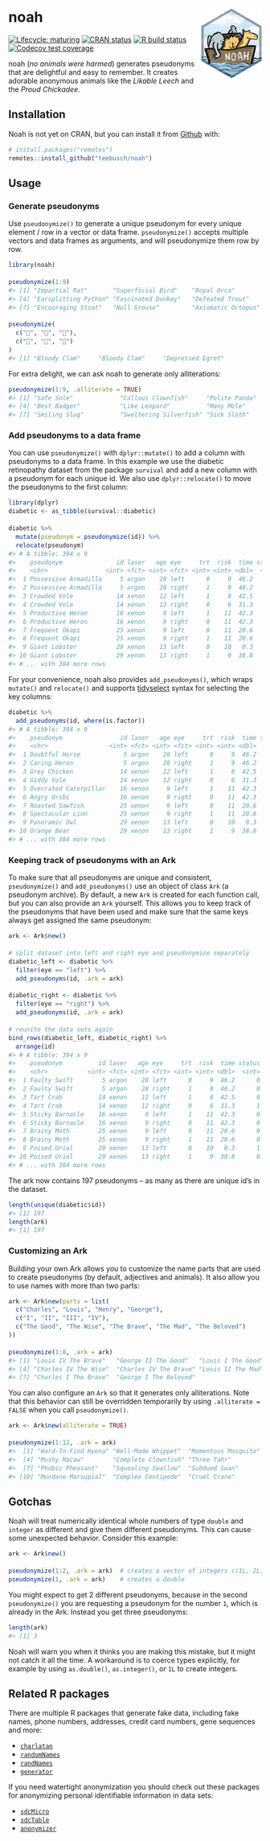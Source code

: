 
<!-- README.md is generated from README.Rmd. Please edit that file -->

# noah <img src="man/figures/logo.png" align="right" height="139"/>

<!-- badges: start -->

[![Lifecycle:
maturing](https://img.shields.io/badge/lifecycle-maturing-blue.svg)](https://www.tidyverse.org/lifecycle/#maturing)
[![CRAN
status](https://www.r-pkg.org/badges/version/noah)](https://CRAN.R-project.org/package=noah)
[![R build
status](https://github.com/Teebusch/noah/workflows/R-CMD-check/badge.svg)](https://github.com/Teebusch/noah/actions)
[![Codecov test
coverage](https://codecov.io/gh/Teebusch/noah/branch/master/graph/badge.svg)](https://codecov.io/gh/Teebusch/noah?branch=master)

<!-- badges: end -->

noah (*no animals were harmed*) generates pseudonyms that are delightful
and easy to remember. It creates adorable anonymous animals like the
*Likable Leech* and the *Proud Chickadee*.

## Installation

Noah is not yet on CRAN, but you can install it from
[Github](https://github.com/teebusch/noah) with:

``` r
# install.packages("remotes")
remotes::install_github("teebusch/noah")
```

## Usage

### Generate pseudonyms

Use `pseudonymize()` to generate a unique pseudonym for every unique
element / row in a vector or data frame. `pseudonymize()` accepts
multiple vectors and data frames as arguments, and will pseudonymize
them row by row.

``` r
library(noah)

pseudonymize(1:9)
#> [1] "Impartial Rat"       "Superficial Bird"    "Royal Orca"         
#> [4] "Earsplitting Python" "Fascinated Donkey"   "Defeated Trout"     
#> [7] "Encouraging Stoat"   "Null Grouse"         "Axiomatic Octopus"

pseudonymize(
  c("🐰", "🐰", "🐰"), 
  c("🥕", "🥕", "🍰")
)
#> [1] "Bloody Clam"     "Bloody Clam"     "Depressed Egret"
```

For extra delight, we can ask noah to generate only alliterations:

``` r
pseudonymize(1:9, .alliterate = TRUE)
#> [1] "Safe Sole"             "Callous Clownfish"     "Polite Panda"         
#> [4] "Best Badger"           "Like Leopard"          "Many Mole"            
#> [7] "Smiling Slug"          "Sweltering Silverfish" "Sick Sloth"
```

### Add pseudonyms to a data frame

You can use `pseudonymize()` with `dplyr::mutate()` to add a column with
pseudonyms to a data frame. In this example we use the diabetic
retinopathy dataset from the package `survival` and add a new column
with a pseudonym for each unique id. We also use `dplyr::relocate()` to
move the pseudonyms to the first column:

``` r
library(dplyr)
diabetic <- as_tibble(survival::diabetic)

diabetic %>% 
  mutate(pseudonym = pseudonymize(id)) %>% 
  relocate(pseudonym)
#> # A tibble: 394 x 9
#>    pseudonym               id laser   age eye     trt  risk  time status
#>    <chr>                <int> <fct> <int> <fct> <int> <int> <dbl>  <int>
#>  1 Possessive Armadillo     5 argon    28 left      0     9  46.2      0
#>  2 Possessive Armadillo     5 argon    28 right     1     9  46.2      0
#>  3 Crowded Vole            14 xenon    12 left      1     8  42.5      0
#>  4 Crowded Vole            14 xenon    12 right     0     6  31.3      1
#>  5 Productive Heron        16 xenon     9 left      1    11  42.3      0
#>  6 Productive Heron        16 xenon     9 right     0    11  42.3      0
#>  7 Frequent Okapi          25 xenon     9 left      0    11  20.6      0
#>  8 Frequent Okapi          25 xenon     9 right     1    11  20.6      0
#>  9 Giant Lobster           29 xenon    13 left      0    10   0.3      1
#> 10 Giant Lobster           29 xenon    13 right     1     9  38.8      0
#> # ... with 384 more rows
```

For your convenience, noah also provides `add_pseudonyms()`, which wraps
`mutate()` and `relocate()` and supports
[tidyselect](https://tidyselect.r-lib.org/reference/language.html)
syntax for selecting the key columns:

``` r
diabetic %>% 
  add_pseudonyms(id, where(is.factor))
#> # A tibble: 394 x 9
#>    pseudonym                id laser   age eye     trt  risk  time status
#>    <chr>                 <int> <fct> <int> <fct> <int> <int> <dbl>  <int>
#>  1 Doubtful Horse            5 argon    28 left      0     9  46.2      0
#>  2 Caring Heron              5 argon    28 right     1     9  46.2      0
#>  3 Grey Chicken             14 xenon    12 left      1     8  42.5      0
#>  4 Giddy Vole               14 xenon    12 right     0     6  31.3      1
#>  5 Overrated Caterpillar    16 xenon     9 left      1    11  42.3      0
#>  6 Angry Oribi              16 xenon     9 right     0    11  42.3      0
#>  7 Roasted Sawfish          25 xenon     9 left      0    11  20.6      0
#>  8 Spectacular Lion         25 xenon     9 right     1    11  20.6      0
#>  9 Panoramic Owl            29 xenon    13 left      0    10   0.3      1
#> 10 Orange Bear              29 xenon    13 right     1     9  38.8      0
#> # ... with 384 more rows
```

### Keeping track of pseudonyms with an Ark

To make sure that all pseudonyms are unique and consistent,
`pseudonymize()` and `add_pseudonyms()` use an object of class `Ark` (a
pseudonym archive). By default, a new `Ark` is created for each function
call, but you can also provide an `Ark` yourself. This allows you to
keep track of the pseudonyms that have been used and make sure that the
same keys always get assigned the same pseudonym:

``` r
ark <- Ark$new()

# split dataset into left and right eye and pseudonymize separately
diabetic_left <- diabetic %>% 
  filter(eye == "left") %>% 
  add_pseudonyms(id, .ark = ark)

diabetic_right <- diabetic %>% 
  filter(eye == "right") %>% 
  add_pseudonyms(id, .ark = ark)

# reunite the data sets again
bind_rows(diabetic_left, diabetic_right) %>% 
  arrange(id)
#> # A tibble: 394 x 9
#>    pseudonym          id laser   age eye     trt  risk  time status
#>    <chr>           <int> <fct> <int> <fct> <int> <int> <dbl>  <int>
#>  1 Faulty Swift        5 argon    28 left      0     9  46.2      0
#>  2 Faulty Swift        5 argon    28 right     1     9  46.2      0
#>  3 Tart Crab          14 xenon    12 left      1     8  42.5      0
#>  4 Tart Crab          14 xenon    12 right     0     6  31.3      1
#>  5 Sticky Barnacle    16 xenon     9 left      1    11  42.3      0
#>  6 Sticky Barnacle    16 xenon     9 right     0    11  42.3      0
#>  7 Brainy Moth        25 xenon     9 left      0    11  20.6      0
#>  8 Brainy Moth        25 xenon     9 right     1    11  20.6      0
#>  9 Poised Urial       29 xenon    13 left      0    10   0.3      1
#> 10 Poised Urial       29 xenon    13 right     1     9  38.8      0
#> # ... with 384 more rows
```

The ark now contains 197 pseudonyms – as many as there are unique id’s
in the dataset.

``` r
length(unique(diabetic$id))
#> [1] 197
length(ark)
#> [1] 197
```

### Customizing an Ark

Building your own Ark allows you to customize the name parts that are
used to create pseudonyms (by default, adjectives and animals). It also
allow you to use names with more than two parts:

``` r
ark <- Ark$new(parts = list(
  c("Charles", "Louis", "Henry", "George"),
  c("I", "II", "III", "IV"),
  c("The Good", "The Wise", "The Brave", "The Mad", "The Beloved")
))

pseudonymize(1:8, .ark = ark)
#> [1] "Louis IV The Brave"   "George II The Good"   "Louis I The Good"    
#> [4] "Charles IV The Wise"  "Charles IV The Brave" "Louis II The Mad"    
#> [7] "Charles I The Brave"  "George I The Beloved"
```

You can also configure an `Ark` so that it generates only alliterations.
Note that this behavior can still be overridden temporarily by using
`.alliterate = FALSE` when you call `pseudonymize()`.

``` r
ark <- Ark$new(alliterate = TRUE)

pseudonymize(1:12, .ark = ark)
#>  [1] "Hard-To-Find Hyena" "Well-Made Whippet"  "Momentous Mosquito"
#>  [4] "Mushy Macaw"        "Complete Clownfish" "Three Tahr"        
#>  [7] "Phobic Pheasant"    "Squealing Swallow"  "Subdued Swan"      
#> [10] "Mundane Marsupial"  "Complex Centipede"  "Cruel Crane"
```

## Gotchas

Noah will treat numerically identical whole numbers of type `double` and
`integer` as different and give them different pseudonyms. This can
cause some unexpected behavior. Consider this example:

``` r
ark <- Ark$new()

pseudonymize(1:2, .ark = ark)  # creates a vector of integers c(1L, 2L)
pseudonymize(1, .ark = ark)    # creates a double
```

You might expect to get 2 different pseudonyms, because in the second
`pseudonymize()` you are requesting a pseudonym for the number `1`,
which is already in the Ark. Instead you get three pseudonyms:

``` r
length(ark)
#> [1] 3
```

Noah will warn you when it thinks you are making this mistake, but it
might not catch it all the time. A workaround is to coerce types
explicitly, for example by using `as.double()`, `as.integer()`, or `1L`
to create integers.

## Related R packages

There are multiple R packages that generate fake data, including fake
names, phone numbers, addresses, credit card numbers, gene sequences and
more:

-   [`charlatan`](https://docs.ropensci.org/charlatan/)
-   [`randomNames`](https://centerforassessment.github.io/randomNames/)
-   [`randNames`](https://github.com/karthik/randNames)
-   [`generator`](https://github.com/paulhendricks/generator)

If you need watertight anonymization you should check out these packages
for anonymizing personal identifiable information in data sets:

-   [`sdcMicro`](http://sdctools.github.io/sdcMicro/index.html)
-   [`sdcTable`](https://sdctools.github.io/sdcTable/index.html)
-   [`anonymizer`](http://paulhendricks.io/anonymizer/)
